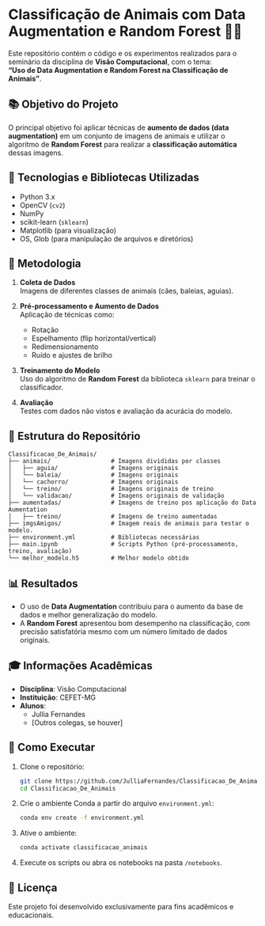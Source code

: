# Classificação de Animais com Data Augmentation e Random Forest 🐾🌲

Este repositório contém o código e os experimentos realizados para o seminário da disciplina de **Visão Computacional**, com o tema:  
**“Uso de Data Augmentation e Random Forest na Classificação de Animais”**.

## 📚 Objetivo do Projeto

O principal objetivo foi aplicar técnicas de **aumento de dados (data augmentation)** em um conjunto de imagens de animais e utilizar o algoritmo de **Random Forest** para realizar a **classificação automática** dessas imagens.

## 🧠 Tecnologias e Bibliotecas Utilizadas

- Python 3.x  
- OpenCV (`cv2`)
- NumPy
- scikit-learn (`sklearn`)
- Matplotlib (para visualização)
- OS, Glob (para manipulação de arquivos e diretórios)

## 🔬 Metodologia

1. **Coleta de Dados**  
   Imagens de diferentes classes de animais (cães, baleias, aguias).

2. **Pré-processamento e Aumento de Dados**  
   Aplicação de técnicas como:
   - Rotação
   - Espelhamento (flip horizontal/vertical)
   - Redimensionamento
   - Ruído e ajustes de brilho

3. **Treinamento do Modelo**  
   Uso do algoritmo de **Random Forest** da biblioteca `sklearn` para treinar o classificador.

4. **Avaliação**  
   Testes com dados não vistos e avaliação da acurácia do modelo.

## 📁 Estrutura do Repositório

```
Classificacao_De_Animais/
├── animais/                 # Imagens divididas por classes
│   ├── aguia/               # Imagens originais
│   └── baleia/              # Imagens originais
│   └── cachorro/            # Imagens originais
│   └── treino/              # Imagens originais de treino
│   └── validacao/           # Imagens originais de validação
├── aumentadas/              # Imagens de treino pos aplicação do Data Aumentation
│   ├── treino/              # Imagens de treino aumentadas
├── imgsAmigos/              # Imagem reais de animais para testar o modelo.
├── environment.yml          # Bibliotecas necessárias
├── main.ipynb               # Scripts Python (pré-processamento, treino, avaliação)
└── melhor_modelo.h5         # Melhor modelo obtido
```

## 📊 Resultados

- O uso de **Data Augmentation** contribuiu para o aumento da base de dados e melhor generalização do modelo.
- A **Random Forest** apresentou bom desempenho na classificação, com precisão satisfatória mesmo com um número limitado de dados originais.

## 🎓 Informações Acadêmicas

- **Disciplina**: Visão Computacional  
- **Instituição**: CEFET-MG  
- **Alunos**:  
  - Jullia Fernandes  
  - [Outros colegas, se houver]

## 🚀 Como Executar

1. Clone o repositório:
   ```bash
   git clone https://github.com/JulliaFernandes/Classificacao_De_Animais.git
   cd Classificacao_De_Animais
   ```

2. Crie o ambiente Conda a partir do arquivo `environment.yml`:
   ```bash
   conda env create -f environment.yml
   ```

3. Ative o ambiente:
   ```bash
   conda activate classificacao_animais
   ```

4. Execute os scripts ou abra os notebooks na pasta `/notebooks`.

## 📝 Licença

Este projeto foi desenvolvido exclusivamente para fins acadêmicos e educacionais.

